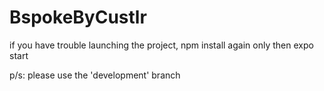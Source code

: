 # BspokeByCustlr

if you have trouble launching the project, npm install again only then expo start

p/s: please use the 'development' branch
